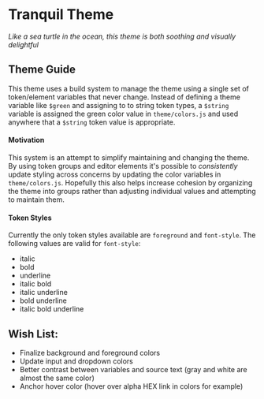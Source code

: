 # Tranquil Theme
_Like a sea turtle in the ocean, this theme is both soothing and visually delightful_

## Theme Guide
This theme uses a build system to manage the theme using a single set of
token/element variables that never change. Instead of defining a theme variable like
`$green` and assigning to to string token types, a `$string` variable is assigned
the green color value in `theme/colors.js` and used anywhere that a `$string` token
value is appropriate.

#### Motivation
This system is an attempt to simplify maintaining and changing the theme. By using
token groups and editor elements it's possible to *consistently* update styling
across concerns by updating the color variables in `theme/colors.js`. Hopefully this
also helps increase cohesion by organizing the theme into groups rather than
adjusting individual values and attempting to maintain them.

#### Token Styles
Currently the only token styles available are `foreground` and `font-style`. The
following values are valid for `font-style`:

- italic
- bold
- underline
- italic bold
- italic underline
- bold underline
- italic bold underline

## Wish List:
- Finalize background and foreground colors
- Update input and dropdown colors
- Better contrast between variables and source text (gray and white are almost the
  same color)
- Anchor hover color (hover over alpha HEX link in colors for example)

